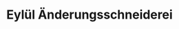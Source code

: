 ---
title: "Eylül Änderungsschneiderei"
url: /mannheim/eyluel-aenderungsschneiderei/
shop: Schneiderei
---
